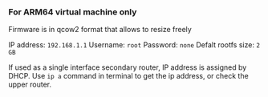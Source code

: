 ### For ARM64 virtual machine only

Firmware is in qcow2 format that allows to resize freely

IP address: `192.168.1.1`
Username: `root` Password: `none`
Defalt rootfs size: `2 GB`

If used as a single interface secondary router, IP address is assigned by DHCP. Use `ip a` command in terminal to get the ip address, or check the upper router. 